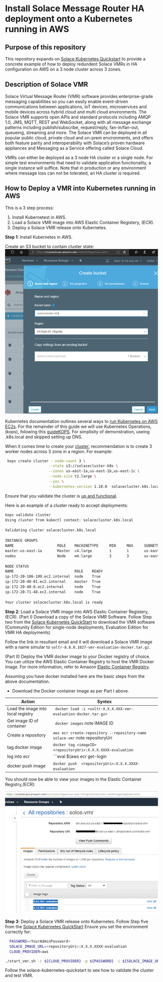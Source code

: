 # Install Solace Message Router HA deployment onto a Kubernetes running in AWS

## Purpose of this repository

This repository expands on [Solace Kubernetes Quickstart](https://github.com/SolaceProducts/solace-kubernetes-quickstart) to provide a concrete example of how to deploy redundent Solace VMRs in HA configuration on AWS on a 3 node cluster across 3 zones.

## Description of Solace VMR

Solace Virtual Message Router (VMR) software provides enterprise-grade messaging capabilities so you can easily enable event-driven communications between applications, IoT devices, microservices and mobile devices across hybrid cloud and multi cloud environments. The Solace VMR supports open APIs and standard protocols including AMQP 1.0, JMS, MQTT, REST and WebSocket, along with all message exchange patterns including publish/subscribe, request/reply, fan-in/fan-out, queueing, streaming and more. The Solace VMR can be deployed in all popular public cloud, private cloud and on-prem environments, and offers both feature parity and interoperability with Solace’s proven hardware appliances and Messaging as a Service offering called Solace Cloud.

VMRs can either be deployed as a 3 node HA cluster or a single node. For simple test environments that need to validate application functionality, a single instance will suffice.
Note that in production or any environment where message loss can not be tolerated, an HA cluster is required.

## How to Deploy a VMR into Kubernetes running in AWS

This is a 3 step process:
1. Install Kubernetest in AWS.
2. Load a Solace VMR image into AWS Elastic Container Registery, (ECR).
3. Deploy a Solace VMR release onto Kubernetes.

**Step 1**: Install Kubernetes in AWS.

Create an S3 bucket to contain cluster state:
![alt text](/images/Create_Bucket.png "S3 bucket for Kubernetes cluster state")

Kubernetes documentation outlines several ways to [run Kubernetes on AWS EC2s](https://kubernetes.io/docs/getting-started-guides/aws/). For the remainder of this guide we will use Kubernetes Operations, (kops), folowing this [guideKOPS](https://github.com/kubernetes/kops/blob/master/docs/aws.md).  For simplisity of demonstration, useing .k8s.local and skipped setting up DNS.

When it comes time to create your [cluster](https://github.com/kubernetes/kops/blob/master/docs/aws.md#create-cluster-configuration), recommendation is to create 3 worker nodes across 3 zone in a region.  For example:

```sh
 kops create cluster --node-count 3 \
                    --state s3://solacecluster-k8s \
                    --zones us-east-1a,us-east-1b,us-east-1c \
                    --node-size t2.large \
                    --yes \
                    --kubernetes-version 1.10.0  solacecluster.k8s.local
```

Ensure that you validate the cluster is [up and functional](https://github.com/kubernetes/kops/blob/master/docs/aws.md#use-the-cluster).

Here is an example of a cluster ready to accept deployments:
```sh
kops validate cluster
Using cluster from kubectl context: solacecluster.k8s.local

Validating cluster solacecluster.k8s.local

INSTANCE GROUPS
NAME                    ROLE    MACHINETYPE     MIN     MAX     SUBNETS
master-us-east-1a       Master  c4.large        1       1       us-east-1a
nodes                   Node    m4.large        3       3       us-east-1a,us-east-1b,us-east-1c

NODE STATUS
NAME                            ROLE    READY
ip-172-20-106-109.ec2.internal  node    True
ip-172-20-40-81.ec2.internal    master  True
ip-172-20-48-8.ec2.internal     node    True
ip-172-20-71-48.ec2.internal    node    True

Your cluster solacecluster.k8s.local is ready
```

**Step 2**: Load a Solace VMR image into AWS Elastic Container Registery, (ECR).
(Part I) Download a copy of the Solace VMR Software. Follow Step two from the [Solace Kubernetes QuickStart](https://github.com/SolaceProducts/solace-kubernetes-quickstart#how-to-deploy-a-vmr-onto-kubernetes) to download the VMR software (Community Edition for single-node deployments, Evaluation Edition for VMR HA deployments)

Follow the link in resultant email and it will download a Solace VMR image with a name simular to ```soltr-8.8.0.1027-vmr-evaluation-docker.tar.gz```.

(Part II) Deploy the VMR docker image to your Docker registry of choice. You can utilize the AWS Elastic Container Registry to host the VMR Docker image. For more information, refer to Amazon [Elastic Container Registry](https://docs.aws.amazon.com/AmazonECS/latest/developerguide/Welcome.html).

Assuming you have docker installed here are the basic steps from the above documentation. 
* Download the Docker container image as per Part I above.

| Action | Syntex |
| ------ | ------ |
| Load the image into local registry | ``` docker load -i <soltr-X.X.X.XXX-vmr-evaluation-docker.tar.gz>```    |
| Get image ID of container          | ``` docker images``` note IMAGE ID 
| Create a repository                | ```aws ecr create-repository --repository-name solace-vmr```  note repositoryUri|
| tag docker image                   | ```docker tag <imageID> <repositoryUri>:X.X.X.XXXX-evaluation```  |
| log into ecr                       | ```eval $(aws ecr get-login | sed 's|https://||')```             |
| docker push image                  | ```docker push  <repositoryUri>:X.X.X.XXXX-evaluation```          |

You should now be able to view your images in the Elastic Container Registry,(ECR):

![alt text](/images/ecr-populated.png "Elastic Container Registry")

**Step 3**: Deploy a Solace VMR release onto Kubernetes.
Follow Step five from the [Solace Kubernetes QuickStart](https://github.com/SolaceProducts/solace-kubernetes-quickstart#how-to-deploy-a-vmr-onto-kubernetes)
Ensure you set the environment correctly for:
```sh
  PASSWORD=<YourAdminPassword>
  SOLACE_IMAGE_URL=<repositoryUri>:X.X.X.XXXX-evaluation
  CLOUD_PROVIDER=aws
```
```sh
./start_vmr.sh -c ${CLOUD_PROVIDER} -p ${PASSWORD} -i ${SOLACE_IMAGE_URL} -v values-examples/small-persist-ha-provisionPvc.yaml
```
Follow the solace-kubernetes-quickstart to see how to validate the cluster and test VMR.
